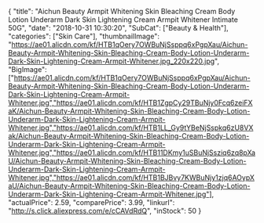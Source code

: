 {
	"title": "Aichun Beauty Armpit Whitening Skin Bleaching Cream Body Lotion Underarm Dark Skin Lightening Cream Armpit Whitener Intimate 50G",
	"date": "2018-10-31 10:30:20",
	"SubCat": ["Beauty & Health"],
	"categories": ["Skin Care"],
	"thumbnailImage": "https://ae01.alicdn.com/kf/HTB1qOery7OWBuNjSsppq6xPgpXau/Aichun-Beauty-Armpit-Whitening-Skin-Bleaching-Cream-Body-Lotion-Underarm-Dark-Skin-Lightening-Cream-Armpit-Whitener.jpg_220x220.jpg",
	"BigImage": ["https://ae01.alicdn.com/kf/HTB1qOery7OWBuNjSsppq6xPgpXau/Aichun-Beauty-Armpit-Whitening-Skin-Bleaching-Cream-Body-Lotion-Underarm-Dark-Skin-Lightening-Cream-Armpit-Whitener.jpg","https://ae01.alicdn.com/kf/HTB1ZgpCy29TBuNjy0Fcq6zeiFXaK/Aichun-Beauty-Armpit-Whitening-Skin-Bleaching-Cream-Body-Lotion-Underarm-Dark-Skin-Lightening-Cream-Armpit-Whitener.jpg","https://ae01.alicdn.com/kf/HTB1LL_Gy9tYBeNjSspkq6zU8VXak/Aichun-Beauty-Armpit-Whitening-Skin-Bleaching-Cream-Body-Lotion-Underarm-Dark-Skin-Lightening-Cream-Armpit-Whitener.jpg","https://ae01.alicdn.com/kf/HTB11DKmy1uSBuNjSsziq6zq8pXaU/Aichun-Beauty-Armpit-Whitening-Skin-Bleaching-Cream-Body-Lotion-Underarm-Dark-Skin-Lightening-Cream-Armpit-Whitener.jpg","https://ae01.alicdn.com/kf/HTB1BJBvy7KWBuNjy1zjq6AOypXaU/Aichun-Beauty-Armpit-Whitening-Skin-Bleaching-Cream-Body-Lotion-Underarm-Dark-Skin-Lightening-Cream-Armpit-Whitener.jpg"],
	"actualPrice": 2.59,
	"comparePrice": 3.99,
	"linkurl": "http://s.click.aliexpress.com/e/cCAVdRdQ",
	"inStock": 50
}
